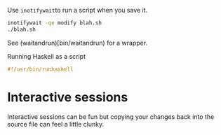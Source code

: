 Use ```inotifywait```to run a script when you save it.

```bash
inotifywait -qe modify blah.sh
./blah.sh
```

See (waitandrun)[bin/waitandrun) for a wrapper.


Running Haskell as a script
```haskell
#!/usr/bin/runhaskell
```

# Interactive sessions
Interactive sessions can be fun but copying your changes back into the source
file can feel a little clunky.
